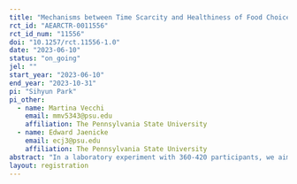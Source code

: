 ```yaml
---
title: "Mechanisms between Time Scarcity and Healthiness of Food Choices: Evidence from a Lab Experiment"
rct_id: "AEARCTR-0011556"
rct_id_num: "11556"
doi: "10.1257/rct.11556-1.0"
date: "2023-06-10"
status: "on_going"
jel: ""
start_year: "2023-06-10"
end_year: "2023-10-31"
pi: "Sihyun Park"
pi_other:
  - name: Martina Vecchi
    email: mmv5343@psu.edu
    affiliation: The Pennsylvania State University
  - name: Edward Jaenicke
    email: ecj3@psu.edu
    affiliation: The Pennsylvania State University
abstract: "In a laboratory experiment with 360-420 participants, we aim to analyze the impact of time scarcity on the healthfulness of food choices by employing snack selection and a second-price sealed-bid auction."
layout: registration
---
```



